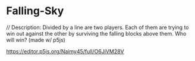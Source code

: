 # Falling-Sky
// Description: Divided by a line are two players. Each of them are trying to win out against the other by surviving the falling blocks above them. Who will win? (made w/ p5js)

https://editor.p5js.org/Naimy45/full/O6JiVM28V
